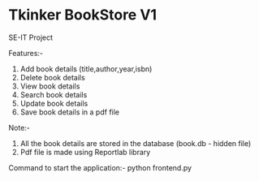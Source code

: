 # Tkinker BookStore V1
SE-IT Project

Features:-
1. Add book details (title,author,year,isbn)
2. Delete book details
3. View book details
4. Search book details
5. Update book details
6. Save book details in a pdf file

Note:-
1. All the book details are stored in the database (book.db - hidden file)
2. Pdf file is made using Reportlab library

Command to start the application:-
python frontend.py
